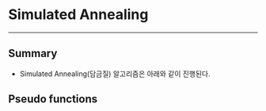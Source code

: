 # Simulated Annealing
---
## Summary
- Simulated Annealing(담금질) 알고리즘은 아래와 같이 진행된다.

## Pseudo functions
